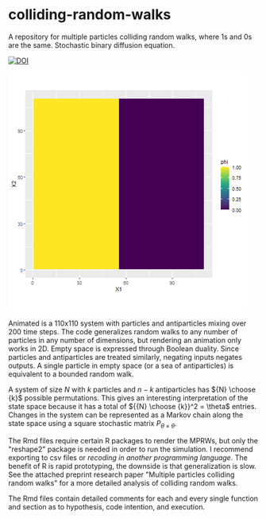 # colliding-random-walks
A repository for multiple particles colliding random walks, where 1s and 0s are the same. Stochastic binary diffusion equation.

[![DOI](https://zenodo.org/badge/661829288.svg)](https://zenodo.org/badge/latestdoi/661829288)

![Alt Text](https://github.com/calmendares1/colliding-random-walks/blob/main/MPRW%20110x110%20200%20sims.gif)

Animated is a 110x110 system with particles and antiparticles mixing over 200 time steps. The code generalizes random walks to any number of particles in any number of dimensions, but rendering an animation only works in 2D. Empty space is expressed through Boolean duality. Since particles and antiparticles are treated similarly, negating inputs negates outputs. A single particle in empty space (or a sea of antiparticles) is equivalent to a bounded random walk.

A system of size $N$ with $k$ particles and $n-k$ antiparticles has ${N} \choose {k}$ possible permutations. This gives an interesting interpretation of the state space because it has a total of ${{N} \choose {k}}^2 = \theta$ entries. Changes in the system can be represented as a Markov chain along the state space using a square stochastic matrix $P_{\theta \times \theta}$.

The Rmd files require certain R packages to render the MPRWs, but only the "reshape2" package is needed in order to run the simulation. I recommend exporting to csv files or *recoding in another programming language*. The benefit of R is rapid prototyping, the downside is that generalization is slow. See the attached preprint research paper "Multiple particles colliding random walks" for a more detailed analysis of colliding random walks.



The Rmd files contain detailed comments for each and every single function and section as to hypothesis, code intention, and execution.

